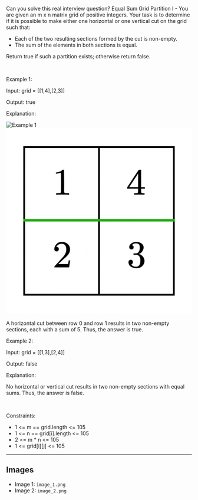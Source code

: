 Can you solve this real interview question? Equal Sum Grid Partition I - You are given an m x n matrix grid of positive integers. Your task is to determine if it is possible to make either one horizontal or one vertical cut on the grid such that:

 * Each of the two resulting sections formed by the cut is non-empty.
 * The sum of the elements in both sections is equal.

Return true if such a partition exists; otherwise return false.

 

Example 1:

Input: grid = [[1,4],[2,3]]

Output: true

Explanation:

![Example 1](./image_1.png)![Example 2](./image_2.png)

A horizontal cut between row 0 and row 1 results in two non-empty sections, each with a sum of 5. Thus, the answer is true.

Example 2:

Input: grid = [[1,3],[2,4]]

Output: false

Explanation:

No horizontal or vertical cut results in two non-empty sections with equal sums. Thus, the answer is false.

 

Constraints:

 * 1 <= m == grid.length <= 105
 * 1 <= n == grid[i].length <= 105
 * 2 <= m * n <= 105
 * 1 <= grid[i][j] <= 105

---

## Images

- Image 1: `image_1.png`
- Image 2: `image_2.png`
